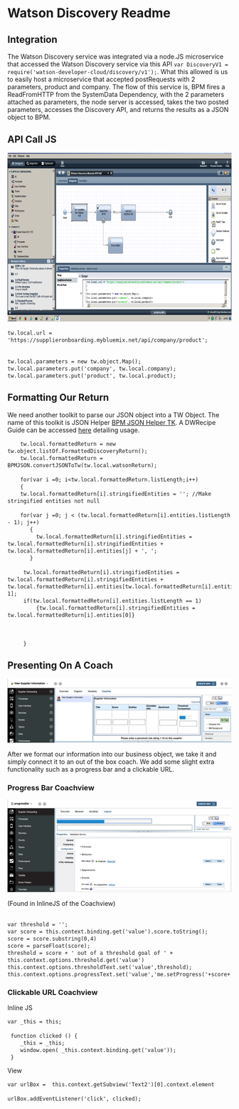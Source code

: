 # Watson Discovery Readme

## Integration
The Watson Discovery service was integrated via a node.JS microservice that accessed the Watson Discovery service via this API
`var DiscoveryV1 = require('watson-developer-cloud/discovery/v1');`. What this allowed is us to easily host a microservice that accepted postRequests with 2 parameters, product and company. The flow of this service is, BPM fires a ReadFromHTTP from the SystemData Dependency, with the 2 parameters attached as parameters, the node server is accessed, takes the two posted parameters, accesses the Discovery API, and returns the results as a JSON object to BPM.

## API Call JS
![discoveryJS](docs/discovery-js.png)

```
tw.local.url = 'https://supplieronboarding.mybluemix.net/api/company/product';


tw.local.parameters = new tw.object.Map();
tw.local.parameters.put('company', tw.local.company);
tw.local.parameters.put('product', tw.local.product);
```


## Formatting Our Return

We need another toolkit to parse our JSON object into a TW Object. The name of this toolkit is JSON Helper
[BPM JSON Helper TK](https://developer.ibm.com/bpm/resources/json-helper-toolkit/). A DWRecipe Guide can be accessed
[here](https://developer.ibm.com/recipes/tutorials/parsing-returned-data-from-a-nodejs-server-inside-bpm-via-http/) detailing usage.

```
    tw.local.formattedReturn = new tw.object.listOf.FormattedDiscoveryReturn();
    tw.local.formattedReturn = BPMJSON.convertJSONToTw(tw.local.watsonReturn);

    for(var i =0; i<tw.local.formattedReturn.listLength;i++)
    {
    tw.local.formattedReturn[i].stringifiedEntities = ''; //Make stringified entities not null

    for(var j =0; j < (tw.local.formattedReturn[i].entities.listLength - 1); j++)
       {
         tw.local.formattedReturn[i].stringifiedEntities = tw.local.formattedReturn[i].stringifiedEntities + tw.local.formattedReturn[i].entities[j] + ', ';
       }

     tw.local.formattedReturn[i].stringifiedEntities = tw.local.formattedReturn[i].stringifiedEntities + tw.local.formattedReturn[i].entities[tw.local.formattedReturn[i].entities.listLength-1];
     if(tw.local.formattedReturn[i].entities.listLength == 1)
         {tw.local.formattedReturn[i].stringifiedEntities = tw.local.formattedReturn[i].entities[0]}



     }
```

## Presenting On A Coach
![CoachTable](docs/business-object-table.png)


After we format our information into our business object, we take it and simply connect it to an out of the box coach. We add some slight extra functionality such as a progress bar and a clickable URL.

### Progress Bar Coachview
![discoveryJS](docs/progress-bar-cv.png)

(Found in InlineJS of the Coachview)

```

var threshold = '';
var score = this.context.binding.get('value').score.toString();
score = score.substring(0,4)
score = parseFloat(score);
threshold = score + ' out of a threshold goal of ' + this.context.options.threshold.get('value')
this.context.options.thresholdText.set('value',threshold);
this.context.options.progressText.set('value','me.setProgress('+score+')');
```



### Clickable URL Coachview

Inline JS

```
var _this = this;

 function clicked () {
 	_this = _this;
	window.open( _this.context.binding.get('value'));
 }

```

View

```
var urlBox =  this.context.getSubview('Text2')[0].context.element

urlBox.addEventListener('click', clicked);
```

